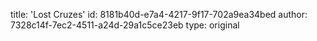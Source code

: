 title: 'Lost Cruzes'
id: 8181b40d-e7a4-4217-9f17-702a9ea34bed
author: 7328c14f-7ec2-4511-a24d-29a1c5ce23eb
type: original
